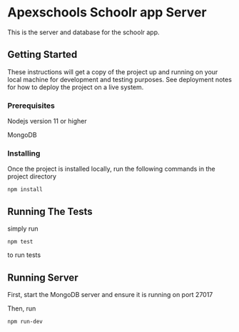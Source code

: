# Apexschools Schoolr app Server
This is the server and database for the schoolr app. 
## Getting Started
These instructions will get a copy of the project up and running on your local machine
for development and testing purposes. See deployment notes for how to deploy the project on 
a live system.
### Prerequisites
Nodejs version 11 or higher

MongoDB
### Installing
Once the project is installed locally, run the following commands in the project directory
```
npm install
```
## Running The Tests
simply run
```
npm test
```
to run tests
## Running Server
First, start the MongoDB server and ensure it is running on port 27017

Then, run
```
npm run-dev
```
